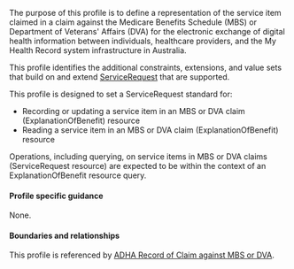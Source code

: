 The purpose of this profile is to define a representation of the service item claimed in a claim against the Medicare Benefits Schedule (MBS) or Department of Veterans' Affairs (DVA) for the electronic exchange of digital health information between individuals, healthcare providers, and the My Health Record system infrastructure in Australia.

This profile identifies the additional constraints, extensions, and value sets that build on and extend [ServiceRequest](http://hl7.org/fhir/R4/servicerequest.html) that are supported. 

This profile is designed to set a ServiceRequest standard for:
* Recording or updating a service item in an MBS or DVA claim (ExplanationOfBenefit) resource
* Reading a service item in an MBS or DVA claim (ExplanationOfBenefit) resource

Operations, including querying, on service items in MBS or DVA claims (ServiceRequest resource) are expected to be within the context of an ExplanationOfBenefit resource query.


#### Profile specific guidance
None.


#### Boundaries and relationships
This profile is referenced by 
[ADHA Record of Claim against MBS or DVA](StructureDefinition-dh-explanationofbenefit-medicare-mbs-1.html).
